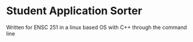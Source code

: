 # Student Application Sorter
Written for ENSC 251 in a linux based OS with C++ through the command line 
